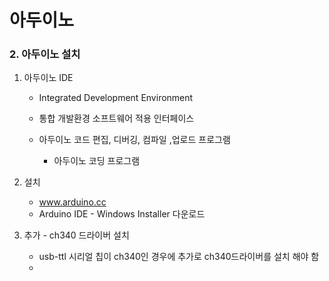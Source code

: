 # 아두이노

### 2. 아두이노 설치

1. 아두이노 IDE

   * Integrated Development Environment

   * 통합 개발환경 소프트웨어 적용 인터페이스
   * 아두이노 코드 편집, 디버깅, 컴파일 ,업로드 프로그램
     * 아두이노 코딩 프로그램

2. 설치

   * www.arduino.cc
   * Arduino IDE - Windows Installer 다운로드

3. 추가 - ch340 드라이버 설치

   * usb-ttl 시리얼 칩이 ch340인 경우에 추가로 ch340드라이버를 설치 해야 함
   * 